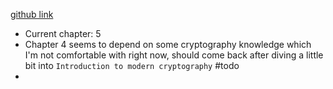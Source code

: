 [github link](https://github.com/ethereumbook/ethereumbook/blob/develop/README.md)

- Current chapter: 5
- Chapter 4 seems to depend on some cryptography knowledge which I'm not comfortable with right now, should come back after diving a little bit into `Introduction to modern cryptography` #todo 
- 
